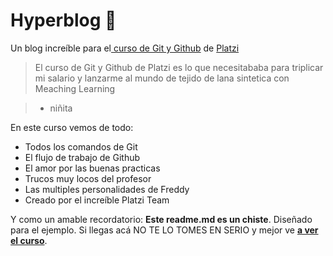 # Hyperblog 💚

Un blog increíble para el[ curso de Git y Github](https://platzi.com/cursos/git-github/ " curso de Git y Github") de [Platzi](https://platzi.com/ "Platzi")
> El curso de Git y Github de Platzi es lo que necesitababa para triplicar
mi salario y lanzarme al mundo de tejido de lana sintetica con Meaching
Learning

> - niñita

En este curso vemos de todo:
* Todos los comandos de Git
* El flujo de trabajo de Github
* El amor por las buenas practicas
* Trucos muy locos del profesor
* Las multiples personalidades de Freddy
* Creado por el increíble Platzi Team

Y como un amable recordatorio: **Este readme.md es un chiste**.  Diseñado para el ejemplo. Si llegas acá NO TE LO TOMES EN SERIO y mejor ve [**a ver el curso**](https://platzi.com/cursos/git-github/ "a ver el curso").
